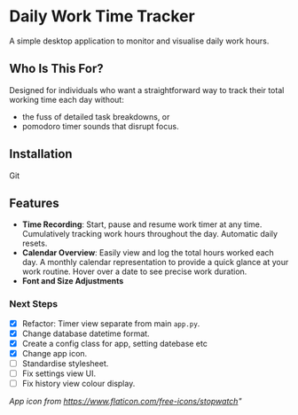 # Daily Work Time Tracker

A simple desktop application to monitor and visualise daily work hours. 

## Who Is This For?

Designed for individuals who want a straightforward way to track their total working time each day without:
- the fuss of detailed task breakdowns, or
- pomodoro timer sounds that disrupt focus.

## Installation
Git 

## Features
- **Time Recording**: Start, pause and resume work timer at any time. Cumulatively tracking work hours throughout the day. Automatic daily resets. 
- **Calendar Overview**: Easily view and log the total hours worked each day. A monthly calendar representation to provide a quick glance at your work routine. Hover over a date to see precise work duration.
- **Font and Size Adjustments**

### Next Steps
- [x] Refactor: Timer view separate from main `app.py`.
- [x] Change database datetime format. 
- [x] Create a config class for app, setting datebase etc
- [x] Change app icon.
- [ ] Standardise stylesheet.
- [ ] Fix settings view UI.
- [ ] Fix history view colour display. 

*App icon from https://www.flaticon.com/free-icons/stopwatch"*
